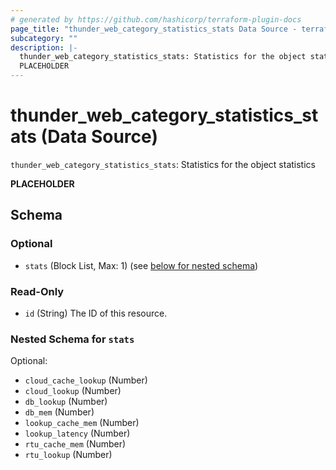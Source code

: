```yaml
---
# generated by https://github.com/hashicorp/terraform-plugin-docs
page_title: "thunder_web_category_statistics_stats Data Source - terraform-provider-thunder"
subcategory: ""
description: |-
  thunder_web_category_statistics_stats: Statistics for the object statistics
  PLACEHOLDER
---
```


# thunder_web_category_statistics_stats (Data Source)

`thunder_web_category_statistics_stats`: Statistics for the object statistics

__PLACEHOLDER__



<!-- schema generated by tfplugindocs -->
## Schema

### Optional

- `stats` (Block List, Max: 1) (see [below for nested schema](#nestedblock--stats))

### Read-Only

- `id` (String) The ID of this resource.

<a id="nestedblock--stats"></a>
### Nested Schema for `stats`

Optional:

- `cloud_cache_lookup` (Number)
- `cloud_lookup` (Number)
- `db_lookup` (Number)
- `db_mem` (Number)
- `lookup_cache_mem` (Number)
- `lookup_latency` (Number)
- `rtu_cache_mem` (Number)
- `rtu_lookup` (Number)


